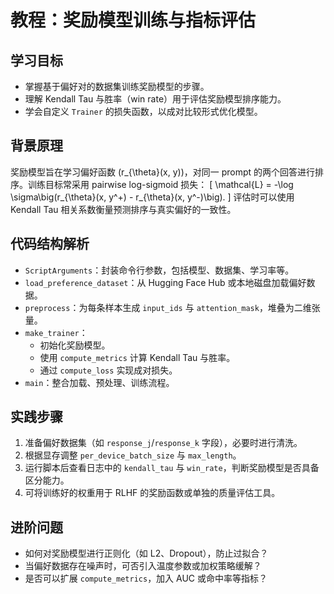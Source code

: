 # 教程：奖励模型训练与指标评估

## 学习目标
- 掌握基于偏好对的数据集训练奖励模型的步骤。
- 理解 Kendall Tau 与胜率（win rate）用于评估奖励模型排序能力。
- 学会自定义 `Trainer` 的损失函数，以成对比较形式优化模型。

## 背景原理
奖励模型旨在学习偏好函数 \(r_{\theta}(x, y)\)，对同一 prompt 的两个回答进行排序。训练目标常采用 pairwise log-sigmoid 损失：
\[
\mathcal{L} = -\log \sigma\big(r_{\theta}(x, y^+) - r_{\theta}(x, y^-)\big).
\]
评估时可以使用 Kendall Tau 相关系数衡量预测排序与真实偏好的一致性。

## 代码结构解析
- `ScriptArguments`：封装命令行参数，包括模型、数据集、学习率等。
- `load_preference_dataset`：从 Hugging Face Hub 或本地磁盘加载偏好数据。
- `preprocess`：为每条样本生成 `input_ids` 与 `attention_mask`，堆叠为二维张量。
- `make_trainer`：
  - 初始化奖励模型。
  - 使用 `compute_metrics` 计算 Kendall Tau 与胜率。
  - 通过 `compute_loss` 实现成对损失。
- `main`：整合加载、预处理、训练流程。

## 实践步骤
1. 准备偏好数据集（如 `response_j`/`response_k` 字段），必要时进行清洗。
2. 根据显存调整 `per_device_batch_size` 与 `max_length`。
3. 运行脚本后查看日志中的 `kendall_tau` 与 `win_rate`，判断奖励模型是否具备区分能力。
4. 可将训练好的权重用于 RLHF 的奖励函数或单独的质量评估工具。

## 进阶问题
- 如何对奖励模型进行正则化（如 L2、Dropout），防止过拟合？
- 当偏好数据存在噪声时，可否引入温度参数或加权策略缓解？
- 是否可以扩展 `compute_metrics`，加入 AUC 或命中率等指标？
